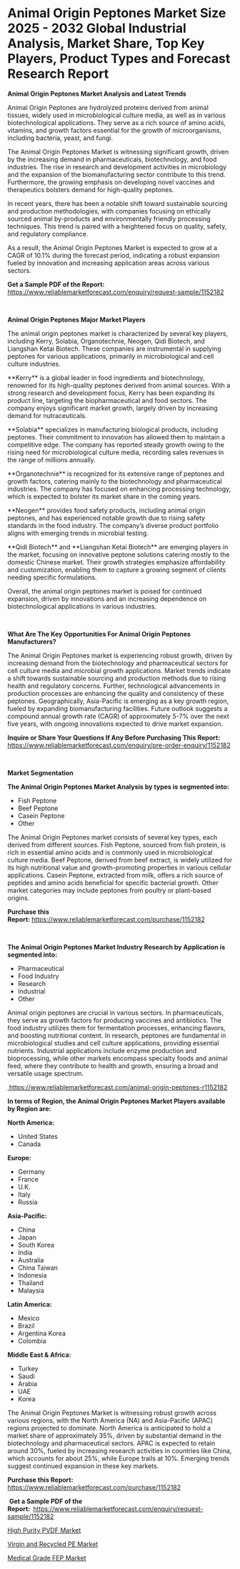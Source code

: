 <p><h1>Animal Origin Peptones Market Size 2025 - 2032 Global Industrial Analysis, Market Share, Top Key Players, Product Types and Forecast Research Report</h1></p><p><strong>Animal Origin Peptones Market Analysis and Latest Trends</strong></p>
<p><p>Animal Origin Peptones are hydrolyzed proteins derived from animal tissues, widely used in microbiological culture media, as well as in various biotechnological applications. They serve as a rich source of amino acids, vitamins, and growth factors essential for the growth of microorganisms, including bacteria, yeast, and fungi.</p><p>The Animal Origin Peptones Market is witnessing significant growth, driven by the increasing demand in pharmaceuticals, biotechnology, and food industries. The rise in research and development activities in microbiology and the expansion of the biomanufacturing sector contribute to this trend. Furthermore, the growing emphasis on developing novel vaccines and therapeutics bolsters demand for high-quality peptones.</p><p>In recent years, there has been a notable shift toward sustainable sourcing and production methodologies, with companies focusing on ethically sourced animal by-products and environmentally friendly processing techniques. This trend is paired with a heightened focus on quality, safety, and regulatory compliance.</p><p>As a result, the Animal Origin Peptones Market is expected to grow at a CAGR of 10.1% during the forecast period, indicating a robust expansion fueled by innovation and increasing application areas across various sectors.</p></p>
<p><strong>Get a Sample PDF of the Report:&nbsp;</strong> <a href="https://www.reliablemarketforecast.com/enquiry/request-sample/1152182?utm_campaign=1840&utm_medium=2&utm_source=Github&utm_content=ia&utm_term=04042025&utm_id=animal-origin-peptones">https://www.reliablemarketforecast.com/enquiry/request-sample/1152182</a></p>
<p>&nbsp;</p>
<p><strong>Animal Origin Peptones Major Market Players</strong></p>
<p><p>The animal origin peptones market is characterized by several key players, including Kerry, Solabia, Organotechnie, Neogen, Qidi Biotech, and Liangshan Ketai Biotech. These companies are instrumental in supplying peptones for various applications, primarily in microbiological and cell culture industries.</p><p>**Kerry** is a global leader in food ingredients and biotechnology, renowned for its high-quality peptones derived from animal sources. With a strong research and development focus, Kerry has been expanding its product line, targeting the biopharmaceutical and food sectors. The company enjoys significant market growth, largely driven by increasing demand for nutraceuticals.</p><p>**Solabia** specializes in manufacturing biological products, including peptones. Their commitment to innovation has allowed them to maintain a competitive edge. The company has reported steady growth owing to the rising need for microbiological culture media, recording sales revenues in the range of millions annually.</p><p>**Organotechnie** is recognized for its extensive range of peptones and growth factors, catering mainly to the biotechnology and pharmaceutical industries. The company has focused on enhancing processing technology, which is expected to bolster its market share in the coming years.</p><p>**Neogen** provides food safety products, including animal origin peptones, and has experienced notable growth due to rising safety standards in the food industry. The company’s diverse product portfolio aligns with emerging trends in microbial testing.</p><p>**Qidi Biotech** and **Liangshan Ketai Biotech** are emerging players in the market, focusing on innovative peptone solutions catering mostly to the domestic Chinese market. Their growth strategies emphasize affordability and customization, enabling them to capture a growing segment of clients needing specific formulations.</p><p>Overall, the animal origin peptones market is poised for continued expansion, driven by innovations and an increasing dependence on biotechnological applications in various industries.</p></p>
<p>&nbsp;</p>
<p><strong>What Are The Key Opportunities For Animal Origin Peptones Manufacturers?</strong></p>
<p><p>The Animal Origin Peptones market is experiencing robust growth, driven by increasing demand from the biotechnology and pharmaceutical sectors for cell culture media and microbial growth applications. Market trends indicate a shift towards sustainable sourcing and production methods due to rising health and regulatory concerns. Further, technological advancements in production processes are enhancing the quality and consistency of these peptones. Geographically, Asia-Pacific is emerging as a key growth region, fueled by expanding biomanufacturing facilities. Future outlook suggests a compound annual growth rate (CAGR) of approximately 5-7% over the next five years, with ongoing innovations expected to drive market expansion.</p></p>
<p><strong>Inquire or Share Your Questions If Any Before Purchasing This Report:</strong> <a href="https://www.reliablemarketforecast.com/enquiry/pre-order-enquiry/1152182?utm_campaign=1840&utm_medium=2&utm_source=Github&utm_content=ia&utm_term=04042025&utm_id=animal-origin-peptones">https://www.reliablemarketforecast.com/enquiry/pre-order-enquiry/1152182</a></p>
<p>&nbsp;</p>
<p><strong>Market Segmentation</strong></p>
<p><strong>The Animal Origin Peptones Market Analysis by types is segmented into:</strong></p>
<p><ul><li>Fish Peptone</li><li>Beef Peptone</li><li>Casein Peptone</li><li>Other</li></ul></p>
<p><p>The Animal Origin Peptones market consists of several key types, each derived from different sources. Fish Peptone, sourced from fish protein, is rich in essential amino acids and is commonly used in microbiological culture media. Beef Peptone, derived from beef extract, is widely utilized for its high nutritional value and growth-promoting properties in various cellular applications. Casein Peptone, extracted from milk, offers a rich source of peptides and amino acids beneficial for specific bacterial growth. Other market categories may include peptones from poultry or plant-based origins.</p></p>
<p><strong>Purchase this Report:&nbsp;</strong><a href="https://www.reliablemarketforecast.com/purchase/1152182?utm_campaign=1840&utm_medium=2&utm_source=Github&utm_content=ia&utm_term=04042025&utm_id=animal-origin-peptones">https://www.reliablemarketforecast.com/purchase/1152182</a></p>
<p>&nbsp;</p>
<p><strong>The Animal Origin Peptones Market Industry Research by Application is segmented into:</strong></p>
<p><ul><li>Pharmaceutical</li><li>Food Industry</li><li>Research</li><li>Industrial</li><li>Other</li></ul></p>
<p><p>Animal origin peptones are crucial in various sectors. In pharmaceuticals, they serve as growth factors for producing vaccines and antibiotics. The food industry utilizes them for fermentation processes, enhancing flavors, and boosting nutritional content. In research, peptones are fundamental in microbiological studies and cell culture applications, providing essential nutrients. Industrial applications include enzyme production and bioprocessing, while other markets encompass specialty foods and animal feed, where they contribute to health and growth, ensuring a broad and versatile usage spectrum.</p></p>
<p><a href="https://www.reliablemarketforecast.com/animal-origin-peptones-r1152182?utm_campaign=1840&utm_medium=2&utm_source=Github&utm_content=ia&utm_term=04042025&utm_id=animal-origin-peptones">&nbsp;https://www.reliablemarketforecast.com/animal-origin-peptones-r1152182</a></p>
<p><strong>In terms of Region, the Animal Origin Peptones Market Players available by Region are:</strong></p>
<p>
    <p> <strong> North America: </strong>
        <ul>
            <li>United States</li>
            <li>Canada</li>
        </ul>
        </p> 
    <p> <strong> Europe: </strong>
        <ul>
            <li>Germany</li>
            <li>France</li>
            <li>U.K.</li>
            <li>Italy</li>
            <li>Russia</li>
        </ul>
        </p> 
    <p> <strong> Asia-Pacific: </strong>
        <ul>
            <li>China</li>
            <li>Japan</li>
            <li>South Korea</li>
            <li>India</li>
            <li>Australia</li>
            <li>China Taiwan</li>
            <li>Indonesia</li>
            <li>Thailand</li>
            <li>Malaysia</li>
        </ul>
        </p> 
    <p> <strong> Latin America: </strong>
        <ul>
            <li>Mexico</li>
            <li>Brazil</li>
            <li>Argentina Korea</li>
            <li>Colombia</li>
        </ul>
        </p> 
    <p> <strong> Middle East & Africa: </strong>
        <ul>
            <li>Turkey</li>
            <li>Saudi</li>
            <li>Arabia</li>
            <li>UAE</li>
            <li>Korea</li>
        </ul>
    </p>
    </p>
<p><p>The Animal Origin Peptones Market is witnessing robust growth across various regions, with the North America (NA) and Asia-Pacific (APAC) regions projected to dominate. North America is anticipated to hold a market share of approximately 35%, driven by substantial demand in the biotechnology and pharmaceutical sectors. APAC is expected to retain around 30%, fueled by increasing research activities in countries like China, which accounts for about 25%, while Europe trails at 10%. Emerging trends suggest continued expansion in these key markets.</p></p>
<p><strong>Purchase this Report: </strong><a href="https://www.reliablemarketforecast.com/purchase/1152182?utm_campaign=1840&utm_medium=2&utm_source=Github&utm_content=ia&utm_term=04042025&utm_id=animal-origin-peptones">https://www.reliablemarketforecast.com/purchase/1152182</a></p>
<p>&nbsp;<strong>Get a Sample PDF of the Report:&nbsp;&nbsp;</strong><a href="https://www.reliablemarketforecast.com/enquiry/request-sample/1152182?utm_campaign=1840&utm_medium=2&utm_source=Github&utm_content=ia&utm_term=04042025&utm_id=animal-origin-peptones">https://www.reliablemarketforecast.com/enquiry/request-sample/1152182</a></p>
<p><strong></strong></p>
<p><p><a href="https://github.com/arionmp/Market-Research-Report-List-5/blob/main/high-purity-pvdf-market.md?utm_campaign=1840&utm_medium=2&utm_source=Github&utm_content=ia&utm_term=04042025&utm_id=animal-origin-peptones">High Purity PVDF Market</a></p><p><a href="https://github.com/vimar16th/Market-Research-Report-List-7/blob/main/virgin-and-recycled-pe-market.md?utm_campaign=1840&utm_medium=2&utm_source=Github&utm_content=ia&utm_term=04042025&utm_id=animal-origin-peptones">Virgin and Recycled PE Market</a></p><p><a href="https://github.com/maikefelanc3/Market-Research-Report-List-1/blob/main/medical-grade-fep-market.md?utm_campaign=1840&utm_medium=2&utm_source=Github&utm_content=ia&utm_term=04042025&utm_id=animal-origin-peptones">Medical Grade FEP Market</a></p></p>